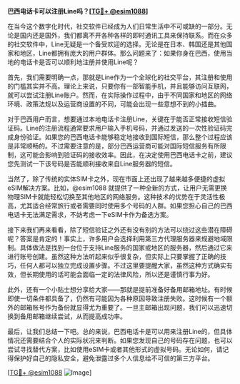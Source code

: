 **巴西电话卡可以注册Line吗？[[TG💪+ @esim1088](https://t.me/s/esim1088)]**

在当今这个数字化时代，社交软件已经成为人们日常生活中不可或缺的一部分。无论是国内还是国外，我们都离不开各种各样的即时通讯工具来保持联系。而在众多的社交软件中，Line无疑是一个备受欢迎的选择。无论是在日本、韩国还是其他国家和地区，Line都拥有庞大的用户群体。那么问题来了：如果你身在巴西，使用当地的电话卡是否可以顺利地注册并使用Line呢？

首先，我们需要明确一点，那就是Line作为一个全球化的社交平台，其注册和使用的门槛其实并不高。理论上来说，只要你有一部智能手机，并且能够访问互联网，就可以尝试注册Line账户。然而，在实际操作过程中，由于不同国家和地区的网络环境、政策法规以及运营商设置的不同，可能会出现一些意想不到的小插曲。

对于巴西用户而言，想要通过本地电话卡注册Line，关键在于能否正常接收短信验证码。Line的注册流程通常要求用户输入手机号码，并通过发送的一次性验证码完成身份验证。如果您的巴西电话卡能够稳定地接收到国际短信，那么整个过程应该是非常顺畅的。不过需要注意的是，部分巴西运营商可能对国际短信服务有所限制，这可能会影响到验证码的接收效率。因此，在决定使用巴西电话卡之前，建议您先测试一下该号码是否能顺利接收来自Line服务器的短信。

当然了，除了传统的实体SIM卡之外，现在市面上还出现了越来越多便捷的虚拟eSIM解决方案。比如，@esim1088 就提供了一种全新的方式，让用户无需更换物理SIM卡就能轻松切换至其他地区的网络服务。这种技术的优势在于灵活性极高，尤其适合经常旅行或者需要同时使用多个号码的人群。如果您担心自己的巴西电话卡无法满足需求，不妨考虑一下eSIM卡作为备选方案。

接下来我们再来看看，除了短信验证之外还有没有别的方法可以绕过这些潜在障碍呢？答案是肯定的！事实上，许多用户会选择利用第三方代理服务器来规避地域限制。具体做法是找到一台位于支持Line服务的国家或地区的服务器，然后通过它来进行账号创建。虽然这种方法听起来似乎很复杂，但实际上只要掌握了正确的技巧，任何人都可以独立完成设置步骤。不过这里要提醒大家，虽然这种方式确实有效，但长期使用的话可能会面临一定的法律风险，所以还是谨慎行事为好。

此外，还有一个小贴士想分享给大家——那就是提前准备好备用邮箱地址。有时候即使一切条件都具备了，仍然有可能因为各种原因导致注册失败。这时候有一个额外的邮箱账号作为备份就显得尤为重要了。一旦主邮箱出现问题，我们可以迅速切换到备用邮箱继续尝试，从而提高成功率。

最后，让我们总结一下吧。总的来说，巴西电话卡是可以用来注册Line的，但具体情况还需要结合个人的实际状况来判断。如果您发现自己的号码存在问题，也可以尝试寻找替代方案，比如使用eSIM卡或者其他形式的虚拟号码。无论如何，请记得保护好自己的隐私安全，避免泄露过多个人信息给不可信的第三方平台。

[[TG💪+ @esim1088](https://t.me/s/esim1088) ![Image](https://i.postimg.cc/4NQfJmqS/Snipaste-2025-05-13-00-14-12.png)]